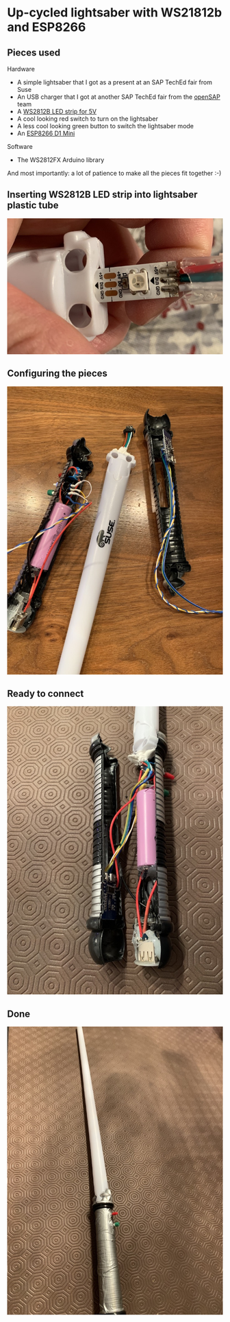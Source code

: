 # Up-cycled lightsaber with WS21812b and ESP8266

## Pieces used

Hardware

- A simple lightsaber that I got as a present at an SAP TechEd fair from Suse
- An USB charger that I got at another SAP TechEd fair from the [openSAP](https://open.sap.com/courses) team
- A [WS2812B LED strip for 5V](https://www.amazon.com/s?k=ws2812b+led+strip+5v)
- A cool looking red switch to turn on the lightsaber
- A less cool looking green button to switch the lightsaber mode
- An [ESP8266 D1 Mini](https://www.amazon.com/s?k=esp8266+d1+mini)

Software

- The WS2812FX Arduino library

And most importantly: a lot of patience to make all the pieces fit together :-)

## Inserting WS2812B LED strip into lightsaber plastic tube
![Inserting WS2812B LED strip into lightsaber plastic tube](step1.jpg)


## Configuring the pieces
![Configuringg the pieces](step2.jpg)

## Ready to connect
![Ready to connect](step3.jpg)

## Done
![Done](step4.jpg)